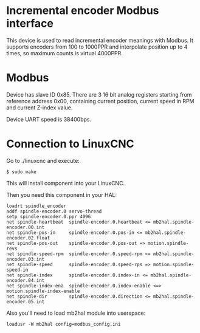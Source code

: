 Incremental encoder Modbus interface
====================================

This device is used to read incremental encoder meanings with Modbus.
It supports encoders from 100 to 1000PPR and interpolate position up to 4 times, 
so maximum counts is virtual 4000PPR.

Modbus
======

Device has slave ID 0x85. There are 3 16 bit analog registers starting from reference address 0x00,
containing current position, current speed in RPM and current Z-index value.

Device UART speed is 38400bps.

Connection to LinuxCNC
======================

Go to ./linuxcnc and execute:

```
$ sudo make
```

This will install component into your LinuxCNC.

Then you need this component in your HAL:

```
loadrt spindle_encoder
addf spindle-encoder.0 servo-thread
setp spindle-encoder.0.ppr 4096
net spindle-heartbeat  spindle-encoder.0.heartbeat <= mb2hal.spindle-encoder.00.int
net spindle-pos-in     spindle-encoder.0.pos-in <= mb2hal.spindle-encoder.02.float
net spindle-pos-out    spindle-encoder.0.pos-out => motion.spindle-revs
net spindle-speed-rpm  spindle-encoder.0.speed-rpm <= mb2hal.spindle-encoder.03.int
net spindle-speed      spindle-encoder.0.speed-rps => motion.spindle-speed-in
net spindle-index      spindle-encoder.0.index-in <= mb2hal.spindle-encoder.04.int
net spindle-index-ena  spindle-encoder.0.index-enable <=> motion.spindle-index-enable
net spindle-dir        spindle-encoder.0.direction <= mb2hal.spindle-encoder.05.int
```

Also you'll need to load mb2hal module into userspace:

```
loadusr -W mb2hal config=modbus_config.ini
```

